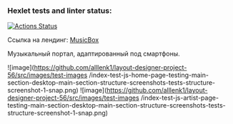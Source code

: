 ### Hexlet tests and linter status:

[![Actions Status](https://github.com/alllenk1/layout-designer-project-56/actions/workflows/hexlet-check.yml/badge.svg)](https://github.com/alllenk1/layout-designer-project-56/actions)

Ссылка на лендинг: [MusicBox](https://lucky-afterthought.surge.sh/)

Музыкальный портал, адаптированный под смартфоны. 

![image](https://github.com/alllenk1/layout-designer-project-56/src/images/test-images
/index-test-js-home-page-testing-main-section-desktop-main-section-structure-screenshots-tests-structure-screenshot-1-snap.png)
![image](https://github.com/alllenk1/layout-designer-project-56/src/images/test-images
/index-test-js-artist-page-testing-main-section-desktop-main-section-structure-screenshots-tests-structure-screenshot-1-snap.png)
